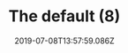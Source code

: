 ---
title: The default (8)
date: 2019-07-08T13:57:59.086Z
year: 2019
tags:
  - painting
  - theDefault
coverImage: /images/uploads/iriée_zamble-the_default-08.jpg
material: Acrylic on canvas
dimensions: 50 x 35 cm
---